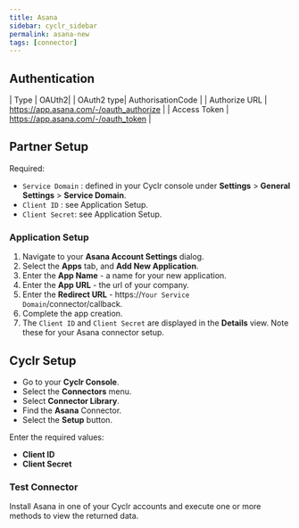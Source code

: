 ```yaml
---
title: Asana
sidebar: cyclr_sidebar
permalink: asana-new
tags: [connector]
---
```


## Authentication

| Type      | OAUth2|
| OAuth2 type| AuthorisationCode |
| Authorize URL | https://app.asana.com/-/oauth_authorize |
| Access Token | https://app.asana.com/-/oauth_token |

## Partner Setup

Required:
* `Service Domain` : defined in your Cyclr console under **Settings** > **General Settings** > **Service Domain**.
* `Client ID` : see Application Setup.
* `Client Secret`: see Application Setup.

### Application Setup

1. Navigate to your **Asana Account Settings** dialog.
2. Select the **Apps** tab, and **Add New Application**.
3. Enter the **App Name**  - a name for your new application.
4. Enter the **App URL** - the url of your company.
5. Enter the **Redirect URL** - https://``Your Service Domain``/connector/callback.
6. Complete the app creation.
7. The  `Client ID` and `Client Secret` are displayed in the **Details** view. Note these for your Asana connector setup.

## Cyclr Setup

*   Go to your **Cyclr Console**.
*   Select the **Connectors** menu.
*   Select **Connector Library**.
*   Find the **Asana** Connector.
*   Select the **Setup** button.

Enter the required values:

* **Client ID**
* **Client Secret**

### Test Connector

Install Asana in one of your Cyclr accounts and execute one or more methods to view the returned data.